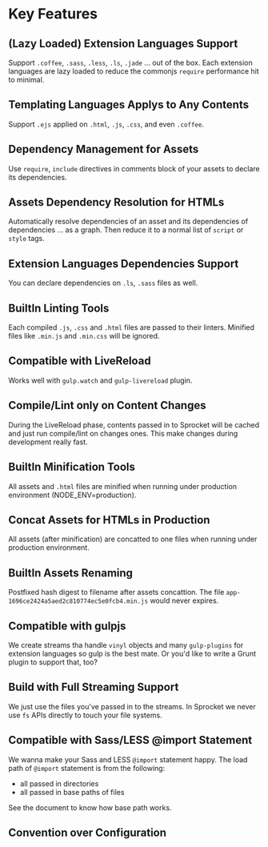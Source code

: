 # Key Features

## (Lazy Loaded) Extension Languages Support

Support `.coffee`, `.sass`, `.less`, `.ls`, `.jade` ... out of the box.
Each extension languages are lazy loaded to reduce the commonjs `require` performance hit to minimal.

## Templating Languages Applys to Any Contents

Support `.ejs` applied on `.html`, `.js`, `.css`, and even `.coffee`.

## Dependency Management for Assets

Use `require`, `include` directives in comments block of your assets to declare its dependencies.

## Assets Dependency Resolution for HTMLs

Automatically resolve dependencies of an asset and its dependencies of dependencies ... as a graph.
Then reduce it to a normal list of `script` or `style` tags.

## Extension Languages Dependencies Support

You can declare dependencies on `.ls`, `.sass` files as well.

## BuiltIn Linting Tools

Each compiled `.js`, `.css` and `.html` files are passed to their linters. Minified files like `.min.js` and `.min.css` will be ignored.

## Compatible with LiveReload

Works well with `gulp.watch` and `gulp-livereload` plugin.

## Compile/Lint only on Content Changes

During the LiveReload phase, contents passed in to Sprocket will be cached and just run compile/lint on changes ones. This make changes during development really fast.

## BuiltIn Minification Tools

All assets and `.html` files are minified when running under production environment (NODE_ENV=production).

## Concat Assets for HTMLs in Production

All assets (after minification) are concatted to one files when running under production environment.

## BuiltIn Assets Renaming

Postfixed hash digest to filename after assets concattion.
The file `app-1696ce2424a5aed2c810774ec5e0fcb4.min.js` would never expires.

## Compatible with gulpjs

We create streams tha handle `vinyl` objects and many `gulp-plugins` for extension languages so gulp is the best mate.
Or you'd like to write a Grunt plugin to support that, too?

## Build with Full Streaming Support

We just use the files you've passed in to the streams. In Sprocket we never use `fs` APIs directly to touch your file systems.

## Compatible with Sass/LESS @import Statement

We wanna make your Sass and LESS `@import` statement happy. The load path of `@import` statement is from the following:

* all passed in directories
* all passed in base paths of files

See the document to know how base path works.

## Convention over Configuration
